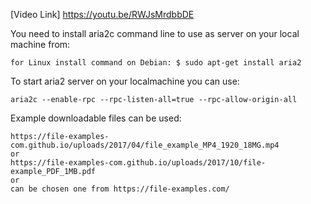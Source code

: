 [Video Link] https://youtu.be/RWJsMrdbbDE

You need to install aria2c command line to use as server on your local machine from: 
``` 
for Linux install command on Debian: $ sudo apt-get install aria2
```

To start aria2 server on your localmachine you can use:
```
aria2c --enable-rpc --rpc-listen-all=true --rpc-allow-origin-all
```
Example downloadable files can be used:
```
https://file-examples-com.github.io/uploads/2017/04/file_example_MP4_1920_18MG.mp4 
or 
https://file-examples-com.github.io/uploads/2017/10/file-example_PDF_1MB.pdf 
or 
can be chosen one from https://file-examples.com/
````

